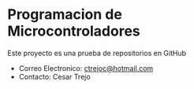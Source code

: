 Programacion de Microcontroladores
==================================

Este proyecto es una prueba de repositorios en GitHub

- Correo Electronico: ctrejoc@hotmail.com
- Contacto: Cesar Trejo

